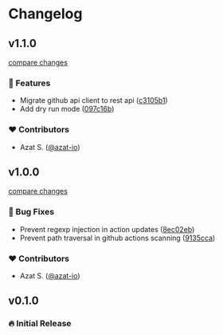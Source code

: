 # Changelog

## v1.1.0

[compare changes](https://github.com/azat-io/actions-up/compare/v1.0.0...v1.1.0)

### 🚀 Features

- Migrate github api client to rest api ([c3105b1](https://github.com/azat-io/actions-up/commit/c3105b1))
- Add dry run mode ([097c16b](https://github.com/azat-io/actions-up/commit/097c16b))

### ❤️ Contributors

- Azat S. ([@azat-io](https://github.com/azat-io))

## v1.0.0

[compare changes](https://github.com/azat-io/actions-up/compare/v0.1.0...v1.0.0)

### 🐞 Bug Fixes

- Prevent regexp injection in action updates ([8ec02eb](https://github.com/azat-io/actions-up/commit/8ec02eb))
- Prevent path traversal in github actions scanning ([9135cca](https://github.com/azat-io/actions-up/commit/9135cca))

### ❤️ Contributors

- Azat S. ([@azat-io](https://github.com/azat-io))

## v0.1.0

### 🔥️️ Initial Release
